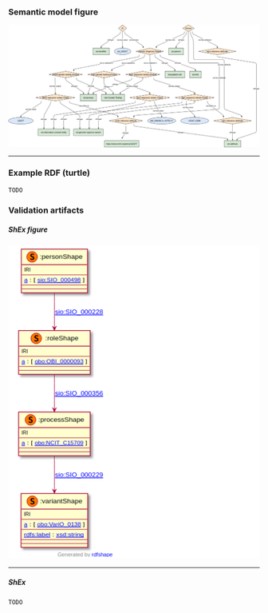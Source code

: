 ### Semantic model figure

<p align="center">
    <a href="../images/rdf/6_Genetic_diagnosis.png" target="_blank">
        <img src="../images/rdf/6_Genetic_diagnosis.png">
    </a>
</p>


***
### Example RDF (turtle)

```ttl
TODO
```

### Validation artifacts 

##### ShEx figure

<p align="center">
    <a href="../images/shex/6_Genetic_diagnosis.png" target="_blank">
        <img src="../images/shex/6_Genetic_diagnosis.png">
    </a>
</p>


***

##### ShEx

``` ShEx
TODO
```
